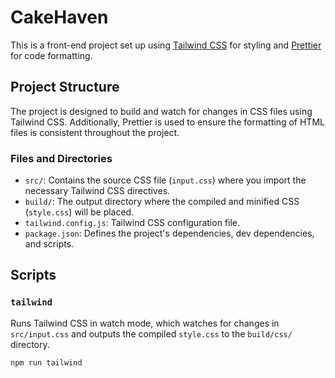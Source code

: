 # CakeHaven


This is a front-end project set up using [Tailwind CSS](https://tailwindcss.com/) for styling and [Prettier](https://prettier.io/) for code formatting.

## Project Structure

The project is designed to build and watch for changes in CSS files using Tailwind CSS. Additionally, Prettier is used to ensure the formatting of HTML files is consistent throughout the project.

### Files and Directories

- `src/`: Contains the source CSS file (`input.css`) where you import the necessary Tailwind CSS directives.
- `build/`: The output directory where the compiled and minified CSS (`style.css`) will be placed.
- `tailwind.config.js`: Tailwind CSS configuration file.
- `package.json`: Defines the project's dependencies, dev dependencies, and scripts.

## Scripts

### `tailwind`

Runs Tailwind CSS in watch mode, which watches for changes in `src/input.css` and outputs the compiled `style.css` to the `build/css/` directory.

```bash
npm run tailwind



